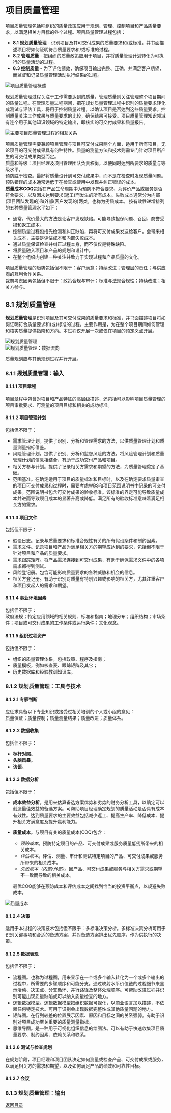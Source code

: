 # 项目质量管理
 项目质量管理包括吧组织的质量政策应用于规划、管理、控制项目和产品质量要求，以满足相关方目标的各个过程。项目质量管理过程包括：  
 + **8.1 规划质量管理** - 识别项目及其可交付成果的质量要求和/或标准，并书面描述项目将如何证明符合质量要求和/或标准的过程。  
 + **8.2 管理质量** - 把组织的质量政策应用于项目，并将质量管理计划转化为可执行的质量活动的过程。  
 + **8.3 控制质量** - 为了评估绩效，确保项目输出完整、正确，并满足客户期望，而监督和记录质量管理活动执行结果的过程。  
 
![项目质量管理概述](../../static/Part.1/08/项目质量管理概述.JPG "项目质量管理概述")  

规划质量管理过程关注于工作需要达到的质量，管理质量则关注管理整个项目期间的质量过程。在管理质量过程期间，把在规划质量管理过程中识别的质量要求转化成测试与评估工具，将用于控制质量过程，以确认项目是否达到这些质量要求。控制质量关注工作成果与质量要求的比较，确保结果可接受。项目质量管理知识领域有连个用于其他知识领域的特定输出，即核实的可交付成果和质量报告。  

![主要项目质量管理过程的相互关系](../../static/Part.1/08/质量管理过程的相互关系.JPG)  

项目质量管理需要兼顾项目管理与项目可交付成果两个方面，适用于所有项目，无论项目的可交付成果具有何种特性。质量的测量方法和技术则需专门针对项目所产生的可交付成果类型而定。  
质量和等级：项目经理及项目管理团队负责权衡，以便同时达到所要求的质量与等级水平。  
预防胜于检查。最好将质量设计到可交付成果中，而不是在检查时发现质量问题。预防错误的成本通常远低于在检查或使用中发现并纠正错误的成本。  
**质量成本COQ**包括在产品生命周期中为预防不符合要求、为评价产品或服务是否符合要求，以及因未达到要求(返工)而发生的所有成本。失败成本通常分为内部(项目团队发现的)和外部(客户发现的)两类，也称为劣质成本。
按有效性递增排列的五种质量管理水平如下：  
+ 通常，代价最大的方法是让客户发现缺陷。可能导致担保问题、召回、商誉受损和返工成本。  
+ 控制质量过程包括先检测和纠正缺陷，再将可交付成果发送给客户。会带来相关成本，主要是评估成本和内部失败成本。  
+ 通过质量保证检查并纠正过程本身，而不仅仅是特殊缺陷。  
+ 将质量融入项目和产品的规划和设计中。  
+ 在整个组织内创建一种关注并致力于实现过程和产品质量的文化。  

项目质量管理的趋势包括但不限于：客户满意；持续改进；管理层的责任；与供应商的互利合作关系。  
裁剪考虑因素包括但不限于：政策合规与审计；标准与法规合规性；持续改进；相关方参与。  

## 8.1 规划质量管理
**规划质量管理**是识别项目及其可交付成果的质量要求和标准，并书面描述项目将如何证明符合质量要求和(或)标准的过程。主要作用是，为在整个项目期间如何管理和核实质量提供指南和方向。本过程仅开展一次或仅在项目的预定义点开展。  

![规划质量管理](../../static/Part.1/08/规划质量管理.JPG)  
![规划质量管理：数据流向](../../static/Part.1/08/规划质量管理_数据流向.JPG)  

质量规划应与其他规划过程并行开展。  
### 8.1.1 规划质量管理：输入
#### 8.1.1.1 项目章程
项目章程中包含对项目和产品特征的高层级描述，还包括可以影响项目质量管理的项目审批要求、可测量的项目目标和相关的成功标准。  
#### 8.1.1.2 项目管理计划
包括但不限于：  
+ 需求管理计划。提供了识别、分析和管理需求的方法，以供质量管理计划和质量测量指标借鉴。  
+ 风险管理计划。提供了识别、分析和监督风险的方法。将风险管理计划和质量管理计划的信息相结合，有助于成功交付产品和项目。  
+ 相关方参与计划。提供了记录相关方需求和期望的方法，为质量管理奠定了基础。  
+ 范围基准。在确定适用于项目的质量标准和目标时，以及在确定要求质量审查的项目可交付成果和过程时，需要考虑WBS和项目范围说明书中记录的可交付成果。范围说明书包含可交付成果的验收标准。该标准的界定可能导致质量成本并进而导致项目成本的显著升高或降低。满足所有的验收标准意味着满足相关方的需求。  
#### 8.1.1.3 项目文件
包括但不限于：  
+ 假设日志。记录与质量要求和标准合规性有关的所有假设条件和制约因素。  
+ 需求文件。记录项目和产品为满足相关方的期望应达到的要求，包括但不限于针对项目和产品的质量要求。  
+ 需求跟踪矩阵。将产品需求连接到可交付成果，有助于确保需求文件中的各项需求都得到测试。  
+ 风险登记册。包含可能影响质量要求的各种威胁和机会的信息。  
+ 相关方登记册。有助于识别对质量有特别兴趣或影响的相关方，尤其注重客户和项目发起人的需求和期望。  
#### 8.1.1.4 事业环境因素
包括但不限于：  
政府法规；特定应用领域的相关规则、标准和指南；地理分布；组织结构；市场条件；项目或可交付成果的工作条件或运行条件；文化观念。  
#### 8.1.1.5 组织过程资产
包括但不限于：  
+ 组织的质量管理体系，包括政策、程序及指南；
+ 质量模板，例如核查表、跟踪矩阵及其它；
+ 历史数据库和经验教训知识库。  

### 8.1.2 规划质量管理：工具与技术
#### 8.1.2.1 专家判断
应征求具备以下专业知识或接受过相关培训的个人或小组的意见：  
质量保证；质量控制；质量测量结果；质量改进；质量体系。  
#### 8.1.2.2 数据收集
包括但不限于：  
+ **标杆对照**。
+ **头脑风暴**。
+ **访谈**。
#### 8.1.2.3 数据分析
包括但不限于：  
+ **成本效益分析**。是用来估算备选方案优势和劣势的财务分析工具，以确定可以创造最佳效益的备选方案。可帮助项目经理确定规划的质量活动是否具有成本有效性。达到质量要求的主要效益包括减少返工、提高生产率、降低成本、提升相关方满意度及提升赢利能力。  
+ **质量成本**。与项目有关的质量成本(COQ)包含：  
  - *预防成本*。预防特定项目的产品、可交付成果或服务质量低劣所带来的相关成本。  
  - *评估成本*。评估、测量、审计和测试特定项目的产品、可交付成果或服务所带来的相关成本。  
  - *失败成本（内部/外部）*。因产品、可交付成果或服务与相关方需求或期望不一致而导致的相关成本。
  
  最优COQ能够在预防成本和评估成本之间找到恰当的投资平衡点，以规避失败成本。  
  
![质量成本](../../static/Part.1/08/质量成本.JPG)  
#### 8.1.2.4 决策
适用于本过程的决策技术包括但不限于：多标准决策分析。多标准决策分析可用于识别关键事项和合适的备选方案，并对备选方案排出优先顺序，作为供执行的决策。  
#### 8.1.2.5 数据表现
包括但不限于：  
+ 流程图。也称为过程图，用来显示在一个或多个输入转化为一个或多个输出的过程中，所需要的步骤顺序和可能分支。通过映射水平价值链的过程细节来显示活动、决策点、分支循环、并行路径及整体处理顺序。可帮助改进过程并识别可能出现质量缺陷或可以纳入质量检查的地方。  
+ 逻辑数据模型。逻辑数据模型把组织数据可视化，以商业语言加以描述，不依赖任何特定技术。可用于识别会出现数据完整性或其他质量问题的地方。  
+ 矩阵图。在行列较差的位置展示因素、原因和目标之间的关系强弱。有助于识别对项目成功至关重要的质量测量指标。  
+ 思维导图。是一种用于可视化组织信息的绘图法。可以有助于快速收集项目质量要求、制约因素、依赖关系和联系。  
#### 8.1.2.6 测试与检查规划
在规划阶段，项目经理和项目团队决定如何测量或检查产品、可交付成果或服务，以满足相关方的需求和期望，以及如何满足产品的绩效和可靠性目标。  
#### 8.1.2.7 会议

### 8.1.3 规划质量管理：输出




[返回目录](../../00.目录.md)









